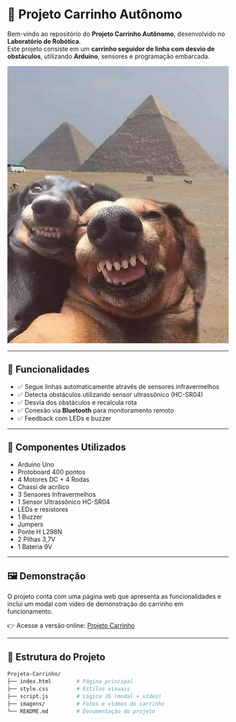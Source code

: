 # 🚗 Projeto Carrinho Autônomo

Bem-vindo ao repositório do **Projeto Carrinho Autônomo**, desenvolvido no **Laboratório de Robótica**.  
Este projeto consiste em um **carrinho seguidor de linha com desvio de obstáculos**, utilizando **Arduino**, sensores e programação embarcada.

![Carrinho Autônomo](./imagens/carrinho%20teste.jpg)

---

## 📌 Funcionalidades

- ✅ Segue linhas automaticamente através de sensores infravermelhos  
- ✅ Detecta obstáculos utilizando sensor ultrassônico (HC-SR04)  
- ✅ Desvia dos obstáculos e recalcula rota  
- ✅ Conexão via **Bluetooth** para monitoramento remoto  
- ✅ Feedback com LEDs e buzzer  

---

## 🔧 Componentes Utilizados

- Arduino Uno  
- Protoboard 400 pontos  
- 4 Motores DC + 4 Rodas  
- Chassi de acrílico  
- 3 Sensores Infravermelhos  
- 1 Sensor Ultrassônico HC-SR04  
- LEDs e resistores  
- 1 Buzzer  
- Jumpers  
- Ponte H L298N  
- 2 Pilhas 3,7V  
- 1 Bateria 9V  

---

## 🖼️ Demonstração

O projeto conta com uma página web que apresenta as funcionalidades e inclui um modal com vídeo de demonstração do carrinho em funcionamento.

👉 Acesse a versão online: [Projeto Carrinho](https://projeto-carrinho-ocjm.vercel.app/#inicio)

---

## 📂 Estrutura do Projeto

```bash
Projeto-Carrinho/
├── index.html        # Página principal
├── style.css         # Estilos visuais
├── script.js         # Lógica JS (modal + vídeo)
├── imagens/          # Fotos e vídeos do carrinho
└── README.md         # Documentação do projeto
